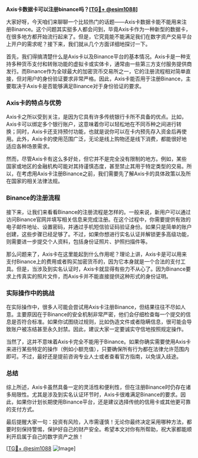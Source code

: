 **Axis卡数据卡可以注册binance吗？[[TG💪+ @esim1088](https://t.me/s/esim1088)]**

大家好呀，今天咱们来聊聊一个比较热门的话题——Axis卡数据卡能不能用来注册Binance。这个问题其实挺多人都会问到，毕竟Axis卡作为一种新型的数据卡，在很多地方都开始流行起来了。但是，它究竟能不能满足我们在数字资产交易平台上开户的需求呢？接下来，我们就从几个方面详细地探讨一下。

首先，我们得搞清楚什么是Axis卡以及Binance平台的基本情况。Axis卡是一种支持多种货币支付和转账功能的虚拟卡或实体卡，通常由一些第三方支付服务提供商发行。而Binance作为全球最大的加密货币交易所之一，它的注册流程相对简单直接，但对用户的身份验证要求非常严格。因此，Axis卡能否用于注册Binance，主要取决于Axis卡是否能够满足Binance对于身份验证的要求。

### Axis卡的特点与优势

Axis卡之所以受到关注，是因为它具有许多传统银行卡所不具备的优点。比如，Axis卡可以绑定多个银行账户，这意味着你可以轻松地在不同币种之间进行转换；同时，Axis卡还支持预付功能，也就是说你可以在卡内预先存入资金后再使用。此外，Axis卡的使用范围广泛，无论是线上购物还是线下消费，都能很好地适应各种场景需求。

然而，尽管Axis卡有这么多好处，但它并不是完全没有限制的地方。例如，某些国家或地区的金融机构可能对其持谨慎态度，甚至禁止其用于特定类型的交易。所以，在考虑用Axis卡注册Binance之前，我们需要先了解Axis卡的具体政策以及所在国家的相关法律法规。

### Binance的注册流程

接下来，让我们来看看Binance的注册流程是怎样的。一般来说，新用户可以通过访问Binance官网并填写相关信息来完成注册。在这个过程中，你需要提供有效的电子邮件地址、设置密码，并通过手机短信验证码验证身份。如果只是简单的账户创建，这些步骤已经足够了。不过，如果你想进行实名认证并解锁更多高级功能，则需要进一步提交个人资料，包括身份证照片、护照扫描件等。

那么问题来了，Axis卡在这里能起到什么作用呢？理论上讲，Axis卡是可以用来支付Binance上的费用或者购买加密货币的，因为它本身就是一个合法的支付工具。但是，当涉及到实名认证时，Axis卡就显得有些力不从心了。因为Binance要求上传真实的照片文件，而Axis卡并不能直接提供这种形式的身份证明。

### 实际操作中的挑战

在实际操作中，很多人可能会尝试用Axis卡注册Binance，但结果往往不尽如人意。主要原因在于Binance的安全机制非常严密，他们会仔细检查每一个提交的信息是否符合标准。如果你试图绕过规则，比如伪造文件或者隐瞒信息，很可能会导致账户被冻结甚至永久封禁。因此，建议大家一定要诚实守信地按照规定操作。

当然了，这并不意味着Axis卡完全不能用于Binance。如果你确实需要使用Axis卡来进行某些特定的操作（例如小额充值），只要确保所有行为都在法律允许范围内即可。不过，最好还是提前咨询专业人士或者查看官方指南，以免误入歧途。

### 总结

综上所述，Axis卡虽然具备一定的灵活性和便利性，但在注册Binance时仍存在诸多局限性。尤其是涉及到实名认证环节时，Axis卡很难满足Binance的要求。因此，如果你计划长期使用Binance平台，还是建议选择传统的信用卡或其他更可靠的支付方式。

最后提醒大家一句：投资有风险，入市需谨慎！无论你最终决定采用哪种方法，都要时刻保持警惕，保护好自己的财产安全。希望本文对你有所帮助，祝大家都能顺利开启属于自己的数字资产之旅！

[[TG💪+ @esim1088](https://t.me/s/esim1088) ![Image](https://i.postimg.cc/4NQfJmqS/Snipaste-2025-05-13-00-14-12.png)]